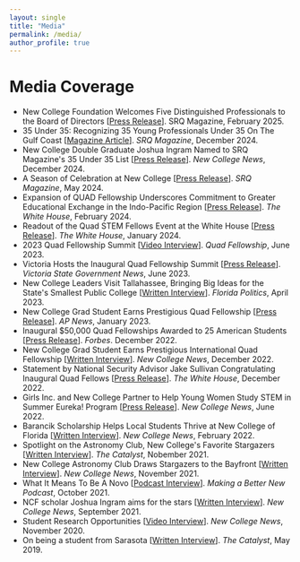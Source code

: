 ```yaml
---
layout: single
title: "Media"
permalink: /media/
author_profile: true
---
```


Media Coverage
======

* New College Foundation Welcomes Five Distinguished Professionals to the Board of Directors [[Press Release](https://www.srqmagazine.com/srq-daily/2025-02-26/26227_New-College-Foundation-Welcomes-Five-Distinguished-Professionals-to-Board-of-Directors)]. SRQ Magazine, February 2025.
* 35 Under 35: Recognizing 35 Young Professionals Under 35 On The Gulf Coast [[Magazine Article](https://www.srqmagazine.com/articles/2110/35-Under-35)]. *SRQ Magazine*, December 2024.
* New College Double Graduate Joshua Ingram Named to SRQ Magazine's 35 Under 35 List [[Press Release](https://www.ncf.edu/news/new-college-double-graduate-joshua-ingram-named-to-srq-magazines-35-under-35-list/)]. *New College News*, December 2024.
* A Season of Celebration at New College [[Press Release](https://www.srqmagazine.com/srq-daily/2024-05-11/24261_A-Season-of-Celebration-at-New-College)]. *SRQ Magazine*, May 2024.
* Expansion of QUAD Fellowship Underscores Commitment to Greater Educational Exchange in the Indo-Pacific Region [[Press Release](https://www.quadfellowship.org/press-releases/expansion-of-quad-fellowship-underscores-commitment-to-greater-educational-exchange-in-the-indo-pacific-region)]. *The White House*, February 2024.
* Readout of the Quad STEM Fellows Event at the White House [[Press Release](https://www.whitehouse.gov/briefing-room/statements-releases/2024/01/30/readout-of-the-quad-stem-fellows-event-at-the-white-house/)]. *The White House*, January 2024.
* 2023 Quad Fellowship Summit [[Video Interview](https://apnews.com/article/education-sarasota-australia-india-japan-38d812b273f5e67e9fd5bfc8b83a5819)]. *Quad Fellowship*, June 2023.
* Victoria Hosts the Inaugural Quad Fellowship Summit [[Press Release](https://djsir.vic.gov.au/about-us/news/victoria-hosts-the-inaugural-quad-fellowship-summit)]. *Victoria State Government News*, June 2023.
* New College Leaders Visit Tallahassee, Bringing Big Ideas for the State's Smallest Public College [[Written Interview](https://floridapolitics.com/archives/604634-new-college-leaders-visit-tallahassee-bringing-big-ideas-for-the-states-smallest-public-college/)]. *Florida Politics*, April 2023.
* New College Grad Student Earns Prestigious Quad Fellowship [[Press Release](https://apnews.com/article/education-sarasota-australia-india-japan-38d812b273f5e67e9fd5bfc8b83a5819)]. *AP News*, January 2023.
* Inaugural $50,000 Quad Fellowships Awarded to 25 American Students [[Press Release](https://www.forbes.com/sites/michaeltnietzel/2022/12/27/inaugural-50000-quad-fellowships-awarded-to-25-american-students/?sh=44bf1005a360)]. *Forbes*. December 2022.
* New College Grad Student Earns Prestigious International Quad Fellowship [[Written Interview](https://www.ncf.edu/news/new-college-grad-student-earns-prestigious-national-quad-fellowship/)]. *New College News*, December 2022.
* Statement by National Security Advisor Jake Sullivan Congratulating Inaugural Quad Fellows [[Press Release](https://www.whitehouse.gov/briefing-room/statements-releases/2022/12/09/statement-by-national-security-advisor-jake-sullivan-congratulating-inaugural-quad-fellows/)]. *The White House*, December 2022.
* Girls Inc. and New College Partner to Help Young Women Study STEM in Summer Eureka! Program [[Press Release](https://www.ncf.edu/news/girls-inc-and-new-college-partner-to-help-young-women-study-stem-in-summer-eureka-program/)]. *New College News*, June 2022.
* Barancik Scholarship Helps Local Students Thrive at New College of Florida [[Written Interview](https://www.ncf.edu/news/barancik-scholarship-helps-local-students-thrive-at-new-college-of-florida/)]. *New College News*, February 2022.
* Spotlight on the Astronomy Club, New College's Favorite Stargazers [[Written Interview](https://ncfcatalyst.com/spotlight-on-the-astronomy-club-new-colleges-favorite-stargazers/)]. *The Catalyst*, Nobember 2021.
* New College Astronomy Club Draws Stargazers to the Bayfront [[Written Interview](https://www.ncf.edu/news/news/new-college-astronomy-club-draws-stargazers-to-the-bayfront/)]. *New College News*, November 2021.
* What It Means To Be A Novo [[Podcast Interview](https://newcollegeofflorida.podbean.com/e/what-it-means-to-be-a-novo/)]. *Making a Better New Podcast*, October 2021.
* NCF scholar Joshua Ingram aims for the stars [[Written Interview](https://www.ncf.edu/news/news/ncf-scholar-joshua-ingram-aims-for-the-stars/)]. *New College News*, September 2021.
* Student Research Opportunities [[Video Interview](https://www.youtube.com/watch?v=tr-oB4blNTk&t=1s)]. *New College News*, November 2020.
* On being a student from Sarasota [[Written Interview](https://ncfcatalyst.com/on-being-a-student-from-sarasota/)]. *The Catalyst*, May 2019.